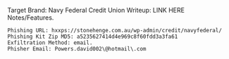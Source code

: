 Target Brand: Navy Federal Credit Union
Writeup: LINK HERE
Notes/Features.
```
Phishing URL: hxxps://stonehenge.com.au/wp-admin/credit/navyfederal/
Phishing Kit Zip MD5: a5235627414d4e969c8f60fdd3a3fa61
Exfiltration Method: email. 
Phisher Email: Powers.david002\@hotmail\.com
```
